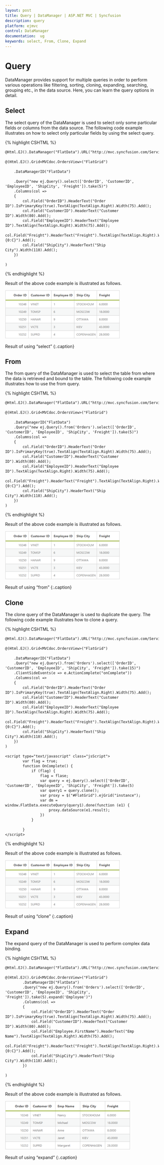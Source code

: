 ```yaml
---
layout: post
title: Query | DataManager | ASP.NET MVC | Syncfusion
description: query
platform: ejmvc
control: DataManager
documentation:  ug
keywords: select, From, Clone, Expand
---
```


# Query

DataManager provides support for multiple queries in order to perform various operations like filtering, sorting, cloning, expanding, searching, grouping etc., in the data source. Here, you can learn the query options in detail.

## Select

The select query of the DataManager is used to select only some particular fields or columns from the data source. The following code example illustrates on how to select only particular fields by using the select query.

{% highlight CSHTML %}

    @Html.EJ().DataManager("FlatData").URL("http://mvc.syncfusion.com/Services/Northwnd.svc/Orders/").Adaptor(AdaptorType.ODataAdaptor).CrossDomain(true)

    @(Html.EJ().Grid<MVCdoc.OrdersView>("FlatGrid")

        .DataManagerID("FlatData")

        .Query("new ej.Query().select(['OrderID', 'CustomerID', 'EmployeeID', 'ShipCity', 'Freight']).take(5)")
        .Columns(col =>
        {
            col.Field("OrderID").HeaderText("Order ID").IsPrimaryKey(true).TextAlign(TextAlign.Right).Width(75).Add();
            col.Field("CustomerID").HeaderText("Customer ID").Width(80).Add();
            col.Field("EmployeeID").HeaderText("Employee ID").TextAlign(TextAlign.Right).Width(75).Add();
            col.Field("Freight").HeaderText("Freight").TextAlign(TextAlign.Right).Width(75).Format("{0:C}").Add();
            col.Field("ShipCity").HeaderText("Ship City").Width(110).Add();
        })

    )

{% endhighlight %}

Result of the above code example is illustrated as follows.

![](Query_images/Query_img1.png)

Result of using “select”
{:.caption}

## From

The from query of the DataManager is used to select the table from where the data is retrieved and bound to the table. The following code example illustrates how to use the from query.

{% highlight CSHTML %}

    @Html.EJ().DataManager("FlatData").URL("http://mvc.syncfusion.com/Services/Northwnd.svc/").Adaptor(AdaptorType.ODataAdaptor).CrossDomain(true)

    @(Html.EJ().Grid<MVCdoc.OrdersView>("FlatGrid")

        .DataManagerID("FlatData")
        .Query("new ej.Query().from('Orders').select(['OrderID', 'CustomerID', 'EmployeeID', 'ShipCity', 'Freight']).take(5)")
        .Columns(col =>
        {
            col.Field("OrderID").HeaderText("Order ID").IsPrimaryKey(true).TextAlign(TextAlign.Right).Width(75).Add();
            col.Field("CustomerID").HeaderText("Customer ID").Width(80).Add();
            col.Field("EmployeeID").HeaderText("Employee ID").TextAlign(TextAlign.Right).Width(75).Add();
            col.Field("Freight").HeaderText("Freight").TextAlign(TextAlign.Right).Width(75).Format("{0:C}").Add();
            col.Field("ShipCity").HeaderText("Ship City").Width(110).Add();
        })
    )

{% endhighlight  %}

Result of the above code example is illustrated as follows.

![](Query_images/Query_img2.png)

Result of using “from”
{:.caption}

## Clone

The clone query of the DataManager is used to duplicate the query. The following code example illustrates how to clone a query.

{% highlight CSHTML %}

    @Html.EJ().DataManager("FlatData").URL("http://mvc.syncfusion.com/Services/Northwnd.svc/").Adaptor(AdaptorType.ODataAdaptor).CrossDomain(true)

    @(Html.EJ().Grid<MVCdoc.OrdersView>("FlatGrid")

        .DataManagerID("FlatData")
        .Query("new ej.Query().from('Orders').select(['OrderID', 'CustomerID', 'EmployeeID', 'ShipCity', 'Freight']).take(15)")
        .ClientSideEvents(e => e.ActionComplete("onComplete"))
        .Columns(col =>
        {
            col.Field("OrderID").HeaderText("Order ID").IsPrimaryKey(true).TextAlign(TextAlign.Right).Width(75).Add();
            col.Field("CustomerID").HeaderText("Customer ID").Width(80).Add();
            col.Field("EmployeeID").HeaderText("Employee ID").TextAlign(TextAlign.Right).Width(75).Add();
            col.Field("Freight").HeaderText("Freight").TextAlign(TextAlign.Right).Width(75).Format("{0:C}").Add();
            col.Field("ShipCity").HeaderText("Ship City").Width(110).Add();
        })
    )

    <script type="text/javascript" class="jsScript">
            var flag = true;
            function OnComplete() {
                if (flag) {
                    flag = flase;
                    var query = ej.Query().select(['OrderID', 'CustomerID', 'EmployeeID', 'ShipCity', 'Freight']).take(5)
                    var query1 = query.clone();
                    var proxy = $("#FlatGrid").ejGrid("instance");
                    var dm = window.FlatData.executeQuery(query1).done(function (e1) {
                        proxy.dataSource(e1.result);
                    })
                }

            }
    </script>

{% endhighlight  %}

Result of the above code example is illustrated as follows.

![](Query_images/Query_img3.png)

Result of using “clone”
{:.caption}

## Expand

The expand query of the DataManager is used to perform complex data binding.

{% highlight CSHTML %}

    @Html.EJ().DataManager("FlatData").URL("http://mvc.syncfusion.com/Services/Northwnd.svc/").Adaptor(AdaptorType.ODataAdaptor).CrossDomain(true)

    @(Html.EJ().Grid<MVCdoc.OrdersView>("FlatGrid")
            .DataManagerID("FlatData")
            .Query("new ej.Query().from('Orders').select(['OrderID', 'CustomerID', 'EmployeeID', 'ShipCity', 'Freight']).take(5).expand('Employee')")
            .Columns(col =>
            {
                col.Field("OrderID").HeaderText("Order ID").IsPrimaryKey(true).TextAlign(TextAlign.Right).Width(75).Add();
                col.Field("CustomerID").HeaderText("Customer ID").Width(80).Add();
                col.Field("Employee.FirstName").HeaderText("Emp Name").TextAlign(TextAlign.Right).Width(75).Add();
                col.Field("Freight").HeaderText("Freight").TextAlign(TextAlign.Right).Width(75).Format("{0:C}").Add();
                col.Field("ShipCity").HeaderText("Ship City").Width(110).Add();
            })

    )

{% endhighlight  %}

Result of the above code example is illustrated as follows.

![](Query_images/Query_img4.png)

Result of using “expand”
{:.caption}
